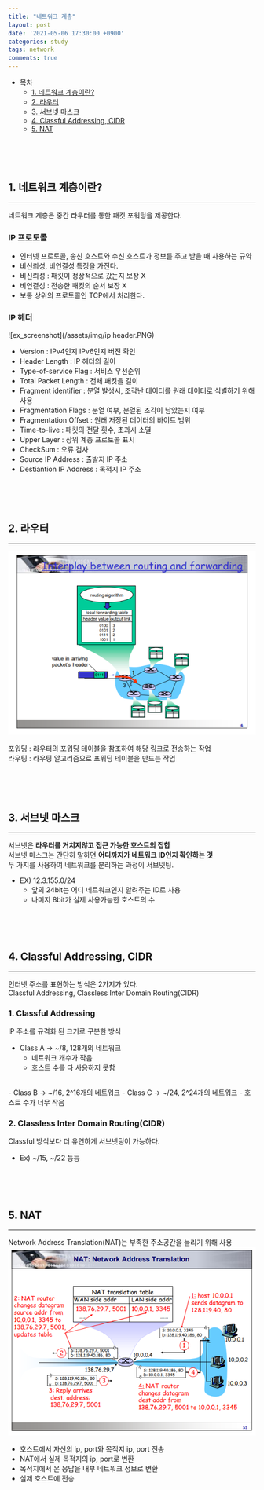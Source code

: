 ```yaml
---
title: "네트워크 계층"
layout: post
date: '2021-05-06 17:30:00 +0900'
categories: study
tags: network
comments: true
---
```


- 목차
    - [1. 네트워크 계층이란?](#1-네트워크-계층이란)
    - [2. 라우터](#2-라우터)
    - [3. 서브넷 마스크](#3-서브넷-마스크)
    - [4. Classful Addressing, CIDR](#4-classful-addressing-cidr)
    - [5. NAT](#5-nat)
<br>
<br>
<br>

## 1. 네트워크 계층이란?
---
네트워크 계층은 중간 라우터를 통한 패킷 포워딩을 제공한다.<br>

### IP 프로토콜

- 인터넷 프로토콜, 송신 호스트와 수신 호스트가 정보를 주고 받을 때 사용하는 규약
- 비신뢰성, 비연결성 특징을 가진다.
- 비신뢰성 : 패킷이 정상적으로 갔는지 보장 X
- 비연결성 : 전송한 패킷의 순서 보장 X
- 보통 상위의 프로토콜인 TCP에서 처리한다.

### IP 헤더

![ex_screenshot](/assets/img/ip header.PNG)<br>

- Version : IPv4인지 IPv6인지 버전 확인
- Header Length : IP 헤더의 길이
- Type-of-service Flag : 서비스 우선순위
- Total Packet Length : 전체 패킷을 길이
- Fragment identifier : 분열 발생시, 조각난 데이터를 원래 데이터로 식별하기 위해 사용
- Fragmentation Flags : 분열 여부, 분열된 조각이 남았는지 여부
- Fragmentation Offset : 원래 저장된 데이터의 바이트 범위
- Time-to-live : 패킷의 전달 횟수, 초과시 소멸
- Upper Layer : 상위 계층 프로토콜 표시
- CheckSum : 오류 검사
- Source IP Address : 출발지 IP 주소
- Destiantion IP Address : 목적지 IP 주소

<br>
<br>
<br>

## 2. 라우터
---
![ex_screenshot](/assets/img/forward.PNG)<br>

포워딩 : 라우터의 포워딩 테이블을 참조하여 해당 링크로 전송하는 작업<br>
라우팅 : 라우팅 알고리즘으로 포워딩 테이블을 만드는 작업<br>

<br>
<br>
<br>

## 3. 서브넷 마스크
---
서브넷은 **라우터를 거치지않고 접근 가능한 호스트의 집합**<br>
서브넷 마스크는 간단히 말하면 **어디까지가 네트워크 ID인지 확인하는 것**<br>
두 가지를 사용하여 네트워크를 분리하는 과정이 서브넷팅.
- EX) 12.3.155.0/24
    - 앞의 24bit는 어디 네트워크인지 알려주는 ID로 사용
    - 나머지 8bit가 실제 사용가능한 호스트의 수

<br>
<br>
<br>

## 4. Classful Addressing, CIDR
---
인터넷 주소를 표현하는 방식은 2가지가 있다.<br>
Classful Addressing, Classless Inter Domain Routing(CIDR)<br>

### 1. Classful Addressing
IP 주소를 규격화 된 크기로 구분한 방식<br>

- Class A -> ~/8, 128개의 네트워크
    - 네트워크 개수가 작음
    - 호스트 수를 다 사용하지 못함
<br>
- Class B -> ~/16, 2^16개의 네트워크
- Class C -> ~/24, 2^24개의 네트워크
    - 호스트 수가 너무 작음

### 2. Classless Inter Domain Routing(CIDR)
Classful 방식보다 더 유연하게 서브넷팅이 가능하다.<br>

- Ex) ~/15, ~/22 등등


<br>
<br>
<br>

## 5. NAT
---
Network Address Translation(NAT)는 부족한 주소공간을 늘리기 위해 사용<br>
![ex_screenshot](/assets/img/nat.PNG)<br>

- 호스트에서 자신의 ip, port와 목적지 ip, port 전송
- NAT에서 실제 목적지의 ip, port로 변환
- 목적지에서 온 응답을 내부 네트워크 정보로 변환
- 실제 호스트에 전송

